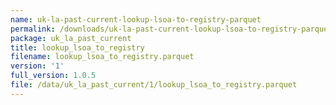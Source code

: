```yaml
---
name: uk-la-past-current-lookup-lsoa-to-registry-parquet
permalink: /downloads/uk-la-past-current-lookup-lsoa-to-registry-parquet/1
package: uk_la_past_current
title: lookup_lsoa_to_registry
filename: lookup_lsoa_to_registry.parquet
version: '1'
full_version: 1.0.5
file: /data/uk_la_past_current/1/lookup_lsoa_to_registry.parquet
---
```

